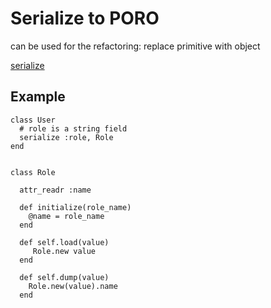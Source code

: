 # Serialize to PORO

can be used for the refactoring: replace primitive with object

[serialize](https://api.rubyonrails.org/classes/ActiveRecord/AttributeMethods/Serialization/ClassMethods.html)

## Example

```
class User
  # role is a string field
  serialize :role, Role
end


class Role
  
  attr_readr :name

  def initialize(role_name)
    @name = role_name
  end  

  def self.load(value)
     Role.new value
  end

  def self.dump(value)
    Role.new(value).name
  end

```
